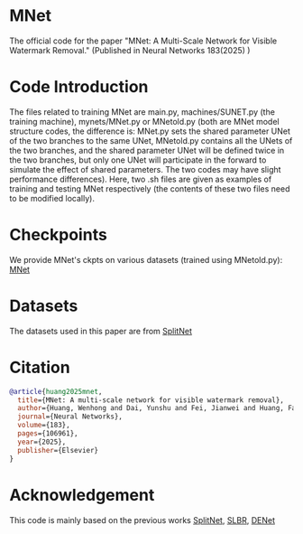 # MNet
The official code for the paper "MNet: A Multi-Scale Network for Visible Watermark Removal." (Published in Neural Networks 183(2025) )

# Code Introduction
The files related to training MNet are main.py, machines/SUNET.py (the training machine), mynets/MNet.py or MNetold.py (both are MNet model structure codes, the difference is: MNet.py sets the shared parameter UNet of the two branches to the same UNet, MNetold.py contains all the UNets of the two branches, and the shared parameter UNet will be defined twice in the two branches, but only one UNet will participate in the forward to simulate the effect of shared parameters. The two codes may have slight performance differences). Here, two .sh files are given as examples of training and testing MNet respectively (the contents of these two files need to be modified locally).

# Checkpoints
We provide MNet's ckpts on various datasets (trained using MNetold.py): [MNet](https://drive.google.com/drive/folders/1Nvg9K7t90PZdCE-kPtXua7U5i418W99s?usp=drive_link)

# Datasets
The datasets used in this paper are from [SplitNet](https://github.com/vinthony/deep-blind-watermark-removal)

# Citation
```bibtex
@article{huang2025mnet,
  title={MNet: A multi-scale network for visible watermark removal},
  author={Huang, Wenhong and Dai, Yunshu and Fei, Jianwei and Huang, Fangjun},
  journal={Neural Networks},
  volume={183},
  pages={106961},
  year={2025},
  publisher={Elsevier}
}
```

# Acknowledgement
This code is mainly based on the previous works
[SplitNet](https://github.com/vinthony/deep-blind-watermark-removal),
[SLBR](https://github.com/bcmi/SLBR-Visible-Watermark-Removal),
[DENet](https://github.com/lianchengmingjue/DENet)
